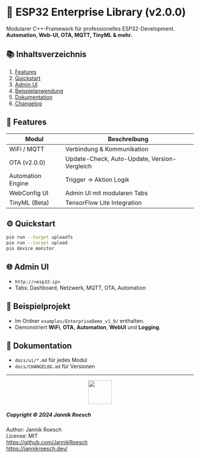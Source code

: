 # 🚀 ESP32 Enterprise Library (v2.0.0)

Modularer C++-Framework für professionelles ESP32-Development.  
**Automation, Web-UI, OTA, MQTT, TinyML & mehr.**

## 📚 Inhaltsverzeichnis
1. [Features](#features)
2. [Quickstart](#quickstart)
3. [Admin UI](#admin-ui)
4. [Beispielanwendung](#beispielanwendung)
5. [Dokumentation](#dokumentation)
6. [Changelog](#changelog)

## 🧩 Features
| Modul             | Beschreibung                                  |
|-------------------|-----------------------------------------------|
| WiFi / MQTT       | Verbindung & Kommunikation                    |
| OTA (v2.0.0)      | Update-Check, Auto-Update, Version-Vergleich  |
| Automation Engine | Trigger → Aktion Logik                        |
| WebConfig UI      | Admin UI mit modularen Tabs                   |
| TinyML (Beta)     | TensorFlow Lite Integration                   |

## ⚙️ Quickstart
```bash
pio run --target uploadfs
pio run --target upload
pio device monitor
```

## 🌐 Admin UI
- `http://<esp32-ip>`
- Tabs: Dashboard, Netzwerk, MQTT, OTA, Automation

## 🧪 Beispielprojekt
- Im Ordner `examples/EnterpriseDemo_v1_9/` enthalten.
- Demonstriert **WiFi**, **OTA**, **Automation**, **WebUI** und **Logging**.

## 📘 Dokumentation
- `docs/ui/*.md` für jedes Modul
- `docs/CHANGELOG.md` für Versionen

---

<div align="center">
	<img src="https://jannikroesch.com/src/img/logos/jr/jr-slim-transparent-lightfont/jr-logo-slim-transparent-lightfont-svg.svg" height="64px" />
</div>

##### Copyright © 2024 Jannik Roesch
Author: Jannik Roesch  
License: MIT  
https://github.com/JannikRoesch  
https://jannikroesch.dev/  
